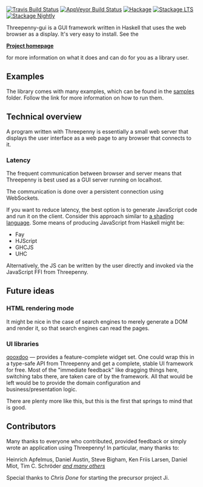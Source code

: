 [![Travis Build Status](https://travis-ci.org/HeinrichApfelmus/threepenny-gui.svg)](https://travis-ci.org/HeinrichApfelmus/threepenny-gui)
[![AppVeyor Build Status](https://ci.appveyor.com/api/projects/status/github/HeinrichApfelmus/threepenny-gui?svg=true)](https://ci.appveyor.com/project/HeinrichApfelmus/threepenny-gui)
[![Hackage](https://img.shields.io/hackage/v/threepenny-gui.svg)](https://hackage.haskell.org/package/threepenny-gui)
[![Stackage LTS](http://stackage.org/package/threepenny-gui/badge/lts)](http://stackage.org/lts/package/threepenny-gui)
[![Stackage Nightly](http://stackage.org/package/threepenny-gui/badge/nightly)](http://stackage.org/nightly/package/threepenny-gui)

Threepenny-gui is a GUI framework written in Haskell that uses the web browser as a display. It's very easy to install. See the

  [**Project homepage**](http://wiki.haskell.org/Threepenny-gui)

for more information on what it does and can do for you as a library user.

## Examples

The library comes with many examples, which can be found in the [samples](https://github.com/HeinrichApfelmus/threepenny-gui/tree/master/samples#readme) folder. Follow the link for more information on how to run them.

## Technical overview

A program written with Threepenny is essentially a small web server that displays the user interface as a web page to any browser that connects to it.

### Latency

The frequent communication between browser and server
means that Threepenny is best used as a GUI server running on localhost.

The communication is done over a persistent connection using WebSockets.

If you want to reduce latency, the best option is to generate JavaScript
code and run it on the client. Consider this approach similar to [a
shading language](http://en.wikipedia.org/wiki/Shading_language). Some means of producing JavaScript from Haskell might be:

* Fay
* HJScript
* GHCJS
* UHC

Alternatively, the JS can be written by the user directly and invoked via the JavaScript FFI from Threepenny.

## Future ideas

### HTML rendering mode

It might be nice in the case of search engines to merely generate a DOM and render it, so that search engines can read the pages.

### UI libraries

[qooxdoo](http://qooxdoo.org/demo) — provides a feature-complete widget set. One could wrap this in a type-safe API from Threepenny and get a complete, stable UI framework for free. Most of the "immediate feedback" like dragging things here, switching tabs there, are taken care of by the framework. All that would be left would be to provide the domain configuration and business/presentation logic.

There are plenty more like this, but this is the first that springs to
mind that is good.

## Contributors

Many thanks to everyone who contributed, provided feedback or simply wrote an application using Threepenny! In particular, many thanks to:

Heinrich Apfelmus, Daniel Austin, Steve Bigham, Ken Friis Larsen, Daniel Mlot, Tim C. Schröder [*and many others*](CONTRIBUTORS)

Special thanks to *Chris Done* for starting the precursor project Ji.
